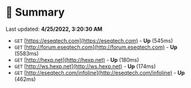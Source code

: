 # 📖 Summary
Last updated: **4/25/2022, 3:20:30 AM**

- `GET` [https://eseqtech.com](https://eseqtech.com) - **Up** (545ms)
- `GET` [http://forum.eseqtech.com](http://forum.eseqtech.com) - **Up** (5583ms)
- `GET` [http://hexp.net](http://hexp.net) - **Up** (180ms)
- `GET` [http://ws.hexp.net](http://ws.hexp.net) - **Up** (174ms)
- `GET` [http://eseqtech.com/infoline](http://eseqtech.com/infoline) - **Up** (462ms)
